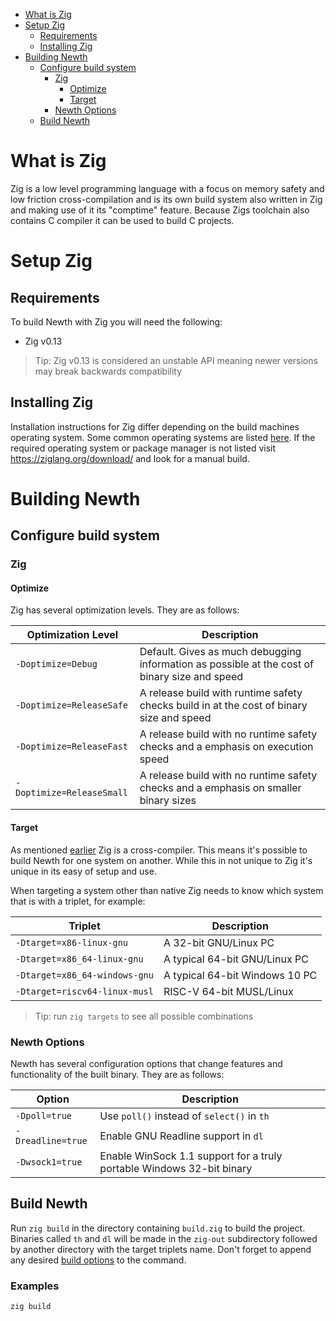 <!-- TOC -->
* [What is Zig](#what-is-zig)
* [Setup Zig](#setup-zig)
  * [Requirements](#requirements)
  * [Installing Zig](#installing-zig)
* [Building Newth](#building-newth)
  * [Configure build system](#configure-build-system)
    * [Zig](#zig)
      * [Optimize](#optimize)
      * [Target](#target)
    * [Newth Options](#newth-options)
  * [Build Newth](#build-newth)
<!-- TOC -->

# What is Zig

Zig is a low level programming language with a focus on memory safety and low friction cross-compilation and is its own
build system also written in Zig and making use of it its "comptime" feature. 
Because Zigs toolchain also contains C compiler it can be used to build C projects.

# Setup Zig

## Requirements

To build Newth with Zig you will need the following:

- Zig v0.13

> Tip: Zig v0.13 is considered an unstable API meaning newer versions may break backwards compatibility

## Installing Zig

Installation instructions for Zig differ depending on the build machines operating system.
Some common operating systems are listed [here](https://github.com/ziglang/zig/wiki/Install-Zig-from-a-Package-Manager).
If the required operating system or package manager is not listed visit https://ziglang.org/download/
and look for a manual build.

# Building Newth

## Configure build system

### Zig

#### Optimize

Zig has several optimization levels. They are as follows:

| Optimization Level        | Description                                                                                  |
|---------------------------|-----------------------------------------------------------------------------------------------|
| `-Doptimize=Debug`        | Default. Gives as much debugging information as possible at the cost of binary size and speed |
| `-Doptimize=ReleaseSafe`  | A release build with runtime safety checks build in at the cost of binary size and speed      |
| `-Doptimize=ReleaseFast`  | A release build with no runtime safety checks and a emphasis on execution speed               |
| `-Doptimize=ReleaseSmall` | A release build with no runtime safety checks and a emphasis on smaller binary sizes          |

#### Target

As mentioned [earlier](#what-is-zig) Zig is a cross-compiler.
This means it's possible to build Newth for one system on another.
While this in not unique to Zig it's unique in its easy of setup and use.

When targeting a system other than native Zig needs to know which system that is with a triplet, for example:

| Triplet                       | Description                    |
|-------------------------------|--------------------------------|
| `-Dtarget=x86-linux-gnu`      | A 32-bit GNU/Linux PC          |
| `-Dtarget=x86_64-linux-gnu`   | A typical 64-bit GNU/Linux PC  |
| `-Dtarget=x86_64-windows-gnu` | A typical 64-bit Windows 10 PC |
| `-Dtarget=riscv64-linux-musl` | RISC-V 64-bit MUSL/Linux       |

> Tip: run `zig targets` to see all possible combinations

### Newth Options

Newth has several configuration options that change features and functionality of the built binary. They are as follows:

| Option            | Description                                                           |
|-------------------|-----------------------------------------------------------------------|
| `-Dpoll=true`     | Use `poll()` instead of `select()` in `th`                            |
| `-Dreadline=true` | Enable GNU Readline support in `dl`                                   |
| `-Dwsock1=true`   | Enable WinSock 1.1 support for a truly portable Windows 32-bit binary |

## Build Newth

Run `zig build` in the directory containing `build.zig` to build the project.
Binaries called `th` and `dl` will be made in the `zig-out` subdirectory
followed by another directory with the target triplets name.
Don't forget to append any desired [build options](#configure-build-system) to the command.

### Examples
```
zig build 
```